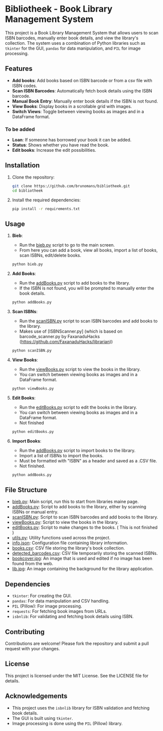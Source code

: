 # Bibliotheek - Book Library Management System

This project is a Book Library Management System that allows users to scan ISBN barcodes, manually enter book details, and view the library's collection. The system uses a combination of Python libraries such as `tkinter` for the GUI, `pandas` for data manipulation, and `PIL` for image processing.

## Features

- **Add books**: Add books based on ISBN barcode or from a csv file with ISBN codes.
- **Scan ISBN Barcodes**: Automatically fetch book details using the ISBN barcode.
- **Manual Book Entry**: Manually enter book details if the ISBN is not found.
- **View Books**: Display books in a scrollable grid with images.
- **Switch Views**: Toggle between viewing books as images and in a DataFrame format.

### To be added
- **Loan**: If someone has borrowed your book it can be added.
- **Status**: Shows whether you have read the book.
- **Edit books**: Increase the edit possibilities.

## Installation

1. Clone the repository:
    ```sh
    git clone https://github.com/brunomans/bibliotheek.git
    cd bibliotheek
    ```

2. Install the required dependencies:
    ```sh
    pip install -r requirements.txt
    ```

## Usage

1. **Bieb**:
    - Run the [bieb.py](http://_vscodecontentref_/0) script to go to the main screen.
    - From here you can add a book, view all books, import a list of books, scan ISBNs, edit/delete books.

    ```sh
    python bieb.py
    ```

2. **Add Books**:
    - Run the [addBooks.py](http://_vscodecontentref_/1) script to add books to the library.
    - If the ISBN is not found, you will be prompted to manually enter the book details.

    ```sh
    python addBooks.py
    ```

3. **Scan ISBNs**:
    - Run the [scanISBN.py](http://_vscodecontentref_/2) script to scan ISBN barcodes and add books to the library.
    - Makes use of [ISBNScanner.py] (which is based on barcode_scanner.py by FaxanaduHacks (https://github.com/FaxanaduHacks/librarian))

    ```sh
    python scanISBN.py
    ```

4. **View Books**:
    - Run the [viewBooks.py](http://_vscodecontentref_/3) script to view the books in the library.
    - You can switch between viewing books as images and in a DataFrame format.

    ```sh
    python viewBooks.py
    ```
5. **Edit Books**:
    - Run the [editBooks.py](http://_vscodecontentref_/3) script to edit the books in the library.
    - You can switch between viewing books as images and in a DataFrame format.
    - Not finished

    ```sh
    python editBooks.py
    ```
6. **Import Books**:
    - Run the [addBooks.py](http://_vscodecontentref_/3) script to import books to the library.
    - Import a list of ISBNs to import the books.
    - Must be formatted with "ISBN" as a header and saved as a .CSV file.
    - Not finished.

    ```sh
    python addBooks.py
    ```

## File Structure

- [bieb.py](): Main script, run this to start from libraries maine page.
- [addBooks.py](http://_vscodecontentref_/3): Script to add books to the library, either by scanning ISBNs or manual entry.
- [scanISBN.py](http://_vscodecontentref_/4): Script to scan ISBN barcodes and add books to the library.
- [viewBooks.py](http://_vscodecontentref_/5): Script to view the books in the library.
- [editBooks.py](): Script to make changes to the books. ( This is not finished )
- [utils.py](http://_vscodecontentref_/6): Utility functions used across the project.
- [info.json](http://_vscodecontentref_/7): Configuration file containing library information.
- [books.csv](http://_vscodecontentref_/8): CSV file storing the library's book collection.
- [detected_barcodes.csv](http://_vscodecontentref_/8): CSV file temporarily storing the scanned ISBNs.
- [bookcover.jpg](): An image that is used and edited if no image has been found from the web.
- [lib.jpg](): An image containing the background for the library application.

## Dependencies

- `tkinter`: For creating the GUI.
- `pandas`: For data manipulation and CSV handling.
- `PIL` (Pillow): For image processing.
- `requests`: For fetching book images from URLs.
- `isbnlib`: For validating and fetching book details using ISBN.

## Contributing

Contributions are welcome! Please fork the repository and submit a pull request with your changes.

## License

This project is licensed under the MIT License. See the LICENSE file for details.

## Acknowledgements

- This project uses the `isbnlib` library for ISBN validation and fetching book details.
- The GUI is built using `tkinter`.
- Image processing is done using the `PIL` (Pillow) library.
